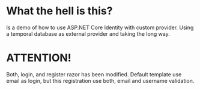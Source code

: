 # What the hell is this?

Is a demo of how to use ASP.NET Core Identity with custom provider. Using a temporal database as external provider and taking the long way.

# ATTENTION!

Both, login, and register razor has been modified. Default template use email as login, but this registration use both, email and username validation.